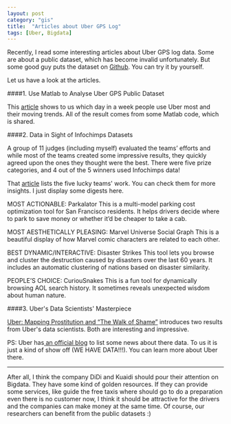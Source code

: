 ```yaml
---
layout: post
category: "gis"
title:  "Articles about Uber GPS Log"
tags: [Uber, Bigdata]
---
```


Recently, I read some interesting articles about Uber GPS log data. Some are about a public dataset, which has become invalid unfortunately. But some good guy puts the dataset on [Github](https://github.com/dima42/uber-gps-analysis/tree/master/gpsdata). You can try it by yourself.

Let us have a look at the articles.

####1. Use Matlab to Analyse Uber GPS Public Dataset



This [article](http://blogs.mathworks.com/loren/2014/09/06/analyzing-uber-ride-sharing-gps-data/) shows to us which day in a week people use Uber most and their moving trends. All of the result comes from some Matlab code, which is shared.

####2. Data in Sight of Infochimps Datasets


A group of 11 judges (including myself) evaluated the teams’ efforts and while most of the teams created some impressive results, they quickly agreed upon the ones they thought were the best.  There were five prize categories, and 4 out of the 5 winners used Infochimps data!

That [article](http://blog.infochimps.com/2011/06/29/data-in-sight/) lists the five lucky teams' work. You can check them for more insights. I just display some digests here.

MOST ACTIONABLE: Parkalator
This is a multi-model parking cost optimization tool for San Francisco residents.  It helps drivers decide where to park to save money or whether it’d be cheaper to take a cab.

MOST AESTHETICALLY PLEASING: Marvel Universe Social Graph This is a beautiful display of how Marvel comic characters are related to each other.

BEST DYNAMIC/INTERACTIVE: Disaster Strikes
This tool lets you browse and cluster the destruction caused by disasters over the last 60 years.  It includes an automatic clustering of nations based on disaster similarity.

PEOPLE’S CHOICE: CuriouSnakes
This is a fun tool for dynamically browsing AOL search history.  It sometimes reveals unexpected wisdom about human nature.

####3. Uber's Data Scientists' Masterpiece

[Uber: Mapping Prostitution and “The Walk of Shame”](http://dataconomy.com/uber-mapping-prostitution-and-the-walk-of-shame/) introduces two results from Uber's data scientists. Both are interesting and impressive.

PS: Uber has[ an official blog](http://blog.uber.com/uberdata/) to list some news about there data. To us it is just a kind of show off (WE HAVE DATA!!!). You can learn more about Uber there.


  -------------------------------------------

After all, I think the company DiDi and Kuaidi should pour their attention on Bigdata. They have some kind of golden resources. If they can provide some services, like guide the free taxis where should go to do a preparation even there is no customer now, I think it should be attractive for the drivers and the companies can make money at the same time. Of course, our researchers can benefit from the public datasets :)
